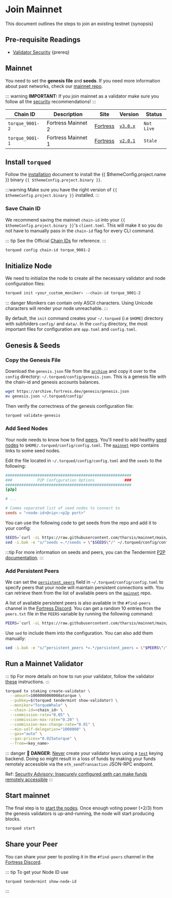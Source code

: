 <!--
order: 3
-->

# Join Mainnet

This document outlines the steps to join an existing testnet {synopsis}

## Pre-requisite Readings

- [Validator Security](./security.md) {prereq}

## Mainnet

You need to set the **genesis file** and **seeds**. If you need more information about past networks, check our [mainnet repo](https://github.com/tharsis/mainnet).

::: warning
**IMPORTANT:** If you join mainnet as a validator make sure you follow all the [security](./security.md) recommendations!
:::

| Chain ID       | Description   | Site                                                               | Version                                               | Status     |
| -------------- | ------------- | ------------------------------------------------------------------ | ----------------------------------------------------- | ---------- |
| `torque_9001-2` | Fortress Mainnet 2 | [Fortress](https://github.com/tharsis/mainnet/tree/main/torque_9001-2) | [`v3.0.x`](https://github.com/hardiksa/fortress/releases) | `Not Live` |
| `torque_9001-1` | Fortress Mainnet 1 | [Fortress](https://github.com/tharsis/mainnet/tree/main/torque_9001-1) | [`v2.0.1`](https://github.com/hardiksa/fortress/releases/v2.0.1) | `Stale` |

## Install `torqued`

Follow the [installation](./../quickstart/installation) document to install the {{ $themeConfig.project.name }} binary `{{ $themeConfig.project.binary }}`.

:::warning
Make sure you have the right version of `{{ $themeConfig.project.binary }}` installed.
:::

### Save Chain ID

We recommend saving the mainnet `chain-id` into your `{{ $themeConfig.project.binary }}`'s `client.toml`. This will make it so you do not have to manually pass in the `chain-id` flag for every CLI command.

::: tip
See the Official [Chain IDs](./../technical_concepts/chain_id#official-chain-ids) for reference.
:::

```bash
torqued config chain-id torque_9001-2
```

## Initialize Node

We need to initialize the node to create all the necessary validator and node configuration files:

```bash
torqued init <your_custom_moniker> --chain-id torque_9001-2
```

::: danger
Monikers can contain only ASCII characters. Using Unicode characters will render your node unreachable.
:::

By default, the `init` command creates your `~/.torqued` (i.e `$HOME`) directory with subfolders `config/` and `data/`.
In the `config` directory, the most important files for configuration are `app.toml` and `config.toml`.

## Genesis & Seeds

### Copy the Genesis File

Download the `genesis.json` file from the [`archive`](https://archive.fortress.dev/genesis/genesis.json) and copy it over to the `config` directory: `~/.torqued/config/genesis.json`. This is a genesis file with the chain-id and genesis accounts balances.

```bash
wget https://archive.fortress.dev/genesis/genesis.json
mv genesis.json ~/.torqued/config/
```

Then verify the correctness of the genesis configuration file:

```bash
torqued validate-genesis
```

### Add Seed Nodes

Your node needs to know how to find [peers](https://docs.tendermint.com/master/tendermint-core/using-tendermint.html#peers). You'll need to add healthy [seed nodes](https://docs.tendermint.com/master/tendermint-core/using-tendermint.html#seed) to `$HOME/.torqued/config/config.toml`. The [`mainnet`](https://github.com/tharsis/mainnet) repo contains links to some seed nodes.

Edit the file located in `~/.torqued/config/config.toml` and the `seeds` to the following:

```toml
#######################################################
###           P2P Configuration Options             ###
#######################################################
[p2p]

# ...

# Comma separated list of seed nodes to connect to
seeds = "<node-id>@<ip>:<p2p port>"
```

You can use the following code to get seeds from the repo and add it to your config:

```bash
SEEDS=`curl -sL https://raw.githubusercontent.com/tharsis/mainnet/main/torque_9001-2/seeds.txt | awk '{print $1}' | paste -s -d, -`
sed -i.bak -e "s/^seeds =.*/seeds = \"$SEEDS\"/" ~/.torqued/config/config.toml
```

:::tip
For more information on seeds and peers, you can the Tendermint [P2P documentation](https://docs.tendermint.com/master/spec/p2p/peer.html).
:::

### Add Persistent Peers

We can set the [`persistent_peers`](https://docs.tendermint.com/master/tendermint-core/using-tendermint.html#persistent-peer) field in `~/.torqued/config/config.toml` to specify peers that your node will maintain persistent connections with. You can retrieve them from the list of
available peers on the [`mainnet`](https://github.com/tharsis/mainnet) repo.

A list of available persistent peers is also available in the `#find-peers` channel in the [Fortress Discord](https://discord.gg/fortress). You can get a random 10 entries from the `peers.txt` file in the `PEERS` variable by running the following command:

```bash
PEERS=`curl -sL https://raw.githubusercontent.com/tharsis/mainnet/main/torque_9001-2/peers.txt | sort -R | head -n 10 | awk '{print $1}' | paste -s -d, -`
```

Use `sed` to include them into the configuration. You can also add them manually:

```bash
sed -i.bak -e "s/^persistent_peers *=.*/persistent_peers = \"$PEERS\"/" ~/.torqued/config/config.toml
```

## Run a Mainnet Validator

::: tip
For more details on how to run your validator, follow the validator [these](./setup/run_validator.md) instructions.
:::

```bash
torqued tx staking create-validator \
  --amount=1000000000000atorque \
  --pubkey=$(torqued tendermint show-validator) \
  --moniker="TorqueWhale" \
  --chain-id=<chain_id> \
  --commission-rate="0.05" \
  --commission-max-rate="0.20" \
  --commission-max-change-rate="0.01" \
  --min-self-delegation="1000000" \
  --gas="auto" \
  --gas-prices="0.025atorque" \
  --from=<key_name>
```

::: danger
🚨 **DANGER**: <u>Never</u> create your validator keys using a [`test`](./../guides/keys-wallets/keyring.md#testing) keying backend. Doing so might result in a loss of funds by making your funds remotely accessible via the `eth_sendTransaction` JSON-RPC endpoint.

Ref: [Security Advisory: Insecurely configured geth can make funds remotely accessible](https://blog.ethereum.org/2015/08/29/security-alert-insecurely-configured-geth-can-make-funds-remotely-accessible/)
:::

## Start mainnet

The final step is to [start the nodes](./quickstart/run_node#start-node). Once enough voting power (+2/3) from the genesis validators is up-and-running, the node will start producing blocks.

```bash
torqued start
```

## Share your Peer

You can share your peer to posting it in the `#find-peers` channel in the [Fortress Discord](https://discord.gg/fortress).

::: tip
To get your Node ID use

```bash
torqued tendermint show-node-id
```

:::
